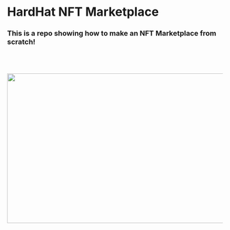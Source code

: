 # HardHat NFT Marketplace

<h3>This is a repo showing how to make an NFT Marketplace from scratch!</h3>

<br></br>

<p align = "center">

<img src = https://ipfs.io/ipfs/Qma6qfX6Z3UUhHtfG9XopMLY3YSegDjiB9VUr9TeRX4rL1 width = "750" height = "350"></img>

</p>

<br></br>

